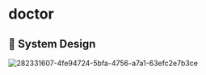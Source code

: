 # doctor


## 🎨   System Design

![282331607-4fe94724-5bfa-4756-a7a1-63efc2e7b3ce](https://github.com/He9sham/Doctor-app/assets/95132216/634175b4-4795-4608-835c-097761c003bf)

